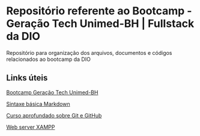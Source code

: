 # Repositório referente ao Bootcamp - Geração Tech Unimed-BH | Fullstack da DIO
Repositório para organização dos arquivos, documentos e códigos relacionados ao bootcamp da DIO

## Links úteis
[Bootcamp Geração Tech Unimed-BH](https://web.dio.me/track/geracao-tech-unimed-bh-fullstack)

[Sintaxe básica Markdown](https://www.markdownguide.org/)

[Curso aprofundado sobre Git e GitHub](https://www.udemy.com/course/curso-de-git-e-github-essencial/)

[Web server XAMPP](https://www.apachefriends.org/pt_br/index.html)
